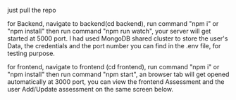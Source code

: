 just pull the repo


for Backend, 
navigate to backend(cd backend),
run command "npm i" or "npm install" then run command "npm run watch", 
your server will get started at 5000 port. 
I had used MongoDB shared cluster to store the user's Data, the credentials and the port number you can find in the .env file, for testing purpose.

for frontend, 
navigate to frontend (cd frontend), 
run command "npm i" or "npm install" then run command "npm start", 
an browser tab will get opened automatically at 3000 port, 
you can view the frontend Assessment and the user Add/Update assessment on the same screen below.


